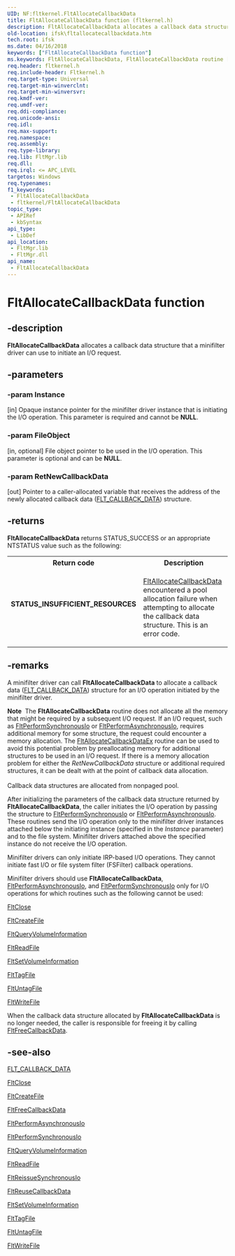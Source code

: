 ```yaml
---
UID: NF:fltkernel.FltAllocateCallbackData
title: FltAllocateCallbackData function (fltkernel.h)
description: FltAllocateCallbackData allocates a callback data structure that a minifilter driver can use to initiate an I/O request.
old-location: ifsk\fltallocatecallbackdata.htm
tech.root: ifsk
ms.date: 04/16/2018
keywords: ["FltAllocateCallbackData function"]
ms.keywords: FltAllocateCallbackData, FltAllocateCallbackData routine [Installable File System Drivers], FltApiRef_a_to_d_74309bb1-841a-41a6-bd3e-71ed710bc727.xml, fltkernel/FltAllocateCallbackData, ifsk.fltallocatecallbackdata
req.header: fltkernel.h
req.include-header: Fltkernel.h
req.target-type: Universal
req.target-min-winverclnt: 
req.target-min-winversvr: 
req.kmdf-ver: 
req.umdf-ver: 
req.ddi-compliance: 
req.unicode-ansi: 
req.idl: 
req.max-support: 
req.namespace: 
req.assembly: 
req.type-library: 
req.lib: FltMgr.lib
req.dll: 
req.irql: <= APC_LEVEL
targetos: Windows
req.typenames: 
f1_keywords:
 - FltAllocateCallbackData
 - fltkernel/FltAllocateCallbackData
topic_type:
 - APIRef
 - kbSyntax
api_type:
 - LibDef
api_location:
 - FltMgr.lib
 - FltMgr.dll
api_name:
 - FltAllocateCallbackData
---
```


# FltAllocateCallbackData function


## -description

<b>FltAllocateCallbackData</b> allocates a callback data structure that a minifilter driver can use to initiate an I/O request.

## -parameters

### -param Instance 

[in]
Opaque instance pointer for the minifilter driver instance that is initiating the I/O operation. This parameter is required and cannot be <b>NULL</b>.

### -param FileObject 

[in, optional]
File object pointer to be used in the I/O operation. This parameter is optional and can be <b>NULL</b>.

### -param RetNewCallbackData 

[out]
Pointer to a caller-allocated variable that receives the address of the newly allocated callback data (<a href="/windows-hardware/drivers/ddi/fltkernel/ns-fltkernel-_flt_callback_data">FLT_CALLBACK_DATA</a>) structure.

## -returns

<b>FltAllocateCallbackData</b> returns STATUS_SUCCESS or an appropriate NTSTATUS value such as the following: 

<table>
<tr>
<th>Return code</th>
<th>Description</th>
</tr>
<tr>
<td width="40%">
<dl>
<dt><b>STATUS_INSUFFICIENT_RESOURCES</b></dt>
</dl>
</td>
<td width="60%">

<a href="/windows-hardware/drivers/ddi/fltkernel/nf-fltkernel-fltallocatecallbackdata">FltAllocateCallbackData</a> encountered a pool allocation failure when attempting to allocate the callback data structure. This is an error code. 

</td>
</tr>
</table>

## -remarks

A minifilter driver can call <b>FltAllocateCallbackData</b> to allocate a callback data (<a href="/windows-hardware/drivers/ddi/fltkernel/ns-fltkernel-_flt_callback_data">FLT_CALLBACK_DATA</a>) structure for an I/O operation initiated by the minifilter driver. 

<div class="alert"><b>Note</b>  The <b>FltAllocateCallbackData</b> routine does not allocate all the memory that might be required by a subsequent I/O request. If an I/O request, such as <a href="/windows-hardware/drivers/ddi/fltkernel/nf-fltkernel-fltperformsynchronousio">FltPerformSynchronousIo</a> or <a href="/windows-hardware/drivers/ddi/fltkernel/nf-fltkernel-fltperformasynchronousio">FltPerformAsynchronousIo</a>, requires additional memory for some structure, the request could encounter a memory allocation. The <a href="/windows-hardware/drivers/ddi/fltkernel/nf-fltkernel-fltallocatecallbackdataex">FltAllocateCallbackDataEx</a> routine can be used to avoid this potential problem by preallocating memory for additional structures to be used in an I/O request. If there is a memory allocation problem for either the <i>RetNewCallbackData</i> structure or additional required structures, it can be dealt with at the point of callback data allocation.</div>
<div> </div>
Callback data structures are allocated from nonpaged pool. 

After initializing the parameters of the callback data structure returned by <b>FltAllocateCallbackData</b>, the caller initiates the I/O operation by passing the structure to <a href="/windows-hardware/drivers/ddi/fltkernel/nf-fltkernel-fltperformsynchronousio">FltPerformSynchronousIo</a> or <a href="/windows-hardware/drivers/ddi/fltkernel/nf-fltkernel-fltperformasynchronousio">FltPerformAsynchronousIo</a>. These routines send the I/O operation only to the minifilter driver instances attached below the initiating instance (specified in the <i>Instance</i> parameter) and to the file system. Minifilter drivers attached above the specified instance do not receive the I/O operation. 

Minifilter drivers can only initiate IRP-based I/O operations. They cannot initiate fast I/O or file system filter (FSFilter) callback operations. 

Minifilter drivers should use <b>FltAllocateCallbackData</b>, <a href="/windows-hardware/drivers/ddi/fltkernel/nf-fltkernel-fltperformasynchronousio">FltPerformAsynchronousIo</a>, and <a href="/windows-hardware/drivers/ddi/fltkernel/nf-fltkernel-fltperformsynchronousio">FltPerformSynchronousIo</a> only for I/O operations for which routines such as the following cannot be used: 


<a href="/windows-hardware/drivers/ddi/fltkernel/nf-fltkernel-fltclose">FltClose</a>



<a href="/windows-hardware/drivers/ddi/fltkernel/nf-fltkernel-fltcreatefile">FltCreateFile</a>



<a href="/windows-hardware/drivers/ddi/fltkernel/nf-fltkernel-fltqueryvolumeinformation">FltQueryVolumeInformation</a>



<a href="/windows-hardware/drivers/ddi/fltkernel/nf-fltkernel-fltreadfile">FltReadFile</a>



<a href="/windows-hardware/drivers/ddi/fltkernel/nf-fltkernel-fltsetvolumeinformation">FltSetVolumeInformation</a>



<a href="/windows-hardware/drivers/ddi/fltkernel/nf-fltkernel-flttagfile">FltTagFile</a>



<a href="/windows-hardware/drivers/ddi/fltkernel/nf-fltkernel-fltuntagfile">FltUntagFile</a>



<a href="/windows-hardware/drivers/ddi/fltkernel/nf-fltkernel-fltwritefile">FltWriteFile</a>


When the callback data structure allocated by <b>FltAllocateCallbackData</b> is no longer needed, the caller is responsible for freeing it by calling <a href="/windows-hardware/drivers/ddi/fltkernel/nf-fltkernel-fltfreecallbackdata">FltFreeCallbackData</a>.

## -see-also

<a href="/windows-hardware/drivers/ddi/fltkernel/ns-fltkernel-_flt_callback_data">FLT_CALLBACK_DATA</a>



<a href="/windows-hardware/drivers/ddi/fltkernel/nf-fltkernel-fltclose">FltClose</a>



<a href="/windows-hardware/drivers/ddi/fltkernel/nf-fltkernel-fltcreatefile">FltCreateFile</a>



<a href="/windows-hardware/drivers/ddi/fltkernel/nf-fltkernel-fltfreecallbackdata">FltFreeCallbackData</a>



<a href="/windows-hardware/drivers/ddi/fltkernel/nf-fltkernel-fltperformasynchronousio">FltPerformAsynchronousIo</a>



<a href="/windows-hardware/drivers/ddi/fltkernel/nf-fltkernel-fltperformsynchronousio">FltPerformSynchronousIo</a>



<a href="/windows-hardware/drivers/ddi/fltkernel/nf-fltkernel-fltqueryvolumeinformation">FltQueryVolumeInformation</a>



<a href="/windows-hardware/drivers/ddi/fltkernel/nf-fltkernel-fltreadfile">FltReadFile</a>



<a href="/windows-hardware/drivers/ddi/fltkernel/nf-fltkernel-fltreissuesynchronousio">FltReissueSynchronousIo</a>



<a href="/windows-hardware/drivers/ddi/fltkernel/nf-fltkernel-fltreusecallbackdata">FltReuseCallbackData</a>



<a href="/windows-hardware/drivers/ddi/fltkernel/nf-fltkernel-fltsetvolumeinformation">FltSetVolumeInformation</a>



<a href="/windows-hardware/drivers/ddi/fltkernel/nf-fltkernel-flttagfile">FltTagFile</a>



<a href="/windows-hardware/drivers/ddi/fltkernel/nf-fltkernel-fltuntagfile">FltUntagFile</a>



<a href="/windows-hardware/drivers/ddi/fltkernel/nf-fltkernel-fltwritefile">FltWriteFile</a>
